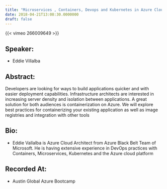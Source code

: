 ```yaml
---
title: "Microservices , Containers, Devops and Kubernetes in Azure Cloud"
date: 2018-04-21T13:08:30.0000000
draft: false
---
```


{{< vimeo 266009649 >}}

## Speaker:

 - Eddie Villalba

## Abstract:

<p>Developers are looking for ways to build applications quicker and with easier      deployment capabilities. Infrastructure architects are interested in increasing    server density and isolation between applications. A great solution for both  audiences is containerization on Azure. We will explore best practices for containerizing your existing application as well as image registries and integration with other tools </p>

## Bio:

 - <p>Eddie Vallalba is Azure Cloud Architect from Azure Black Belt Team of Microsoft. He is having extensive experience in DevOps practices with Containers, Microservices, Kubernetes and the Azure cloud platform</p>

## Recorded At:

 - Austin Global Azure Bootcamp

